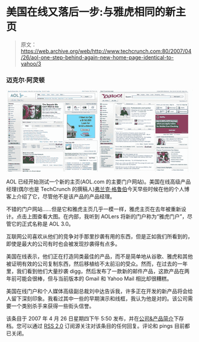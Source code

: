 # 美国在线又落后一步:与雅虎相同的新主页

> 原文：<https://web.archive.org/web/http://www.techcrunch.com:80/2007/04/26/aol-one-step-behind-again-new-home-page-identical-to-yahoo/3>

### 迈克尔·阿灵顿

[![](img/50ba71304a3d008d67365ab3bc03af6d.png)](https://web.archive.org/web/20070910201823/http://www.techcrunch.com/wp-content/aolyahoob.png)

AOL 已经开始测试一个新的主页(AOL.com 的主要门户网站)。美国在线高级产品经理(偶尔也是 TechCrunch 的撰稿人)[弗兰克·格鲁伯](https://web.archive.org/web/20070910201823/http://www.somewhatfrank.com/2007/04/aol_launches_in.html)今天早些时候在他的个人博客上介绍了它，尽管他不是该产品的产品经理。

不错的门户网站……但是它和雅虎主页几乎一模一样，雅虎主页在去年被重新设计。点击上图查看大图。在内部，我听到 AOLers 将新的门户称为“雅虎门户”，尽管它的正式名称是 AOL 3.0。

互联网公司喜欢从他们的竞争对手那里抄袭有用的东西，但是正如我们所看到的，即使是最大的公司有时也会被发现抄袭得有点多。

美国在线表示，他们正在打造同类最佳的产品，而不是简单地从谷歌、雅虎和其他被证明有效的公司复制东西，然后移植给不太前沿的受众。然而，在过去的一年里，我们看到他们大量抄袭 digg，然后发布了一款新的邮件产品，这款产品在两年前可能会很棒，但与当前版本的 Gmail 和 Yahoo Mail 相比却很糟糕。

美国在线门户和个人媒体高级副总裁刘中达告诉我，许多正在开发的新产品将会给人留下深刻印象。我看过其中一些的早期演示和线框，我认为他是对的。该公司需要一个类别杀手来获得一些街头信誉。

该条目于 2007 年 4 月 26 日星期四下午 5:50 发布，并在[公司&产品简介](https://web.archive.org/web/20070910201823/http://www.techcrunch.com/category/company-product-profiles/ "View all posts in Company & Product Profiles")下存档。您可以通过 [RSS 2.0](https://web.archive.org/web/20070910201823/http://www.techcrunch.com/2007/04/26/aol-one-step-behind-again-new-home-page-identical-to-yahoo/feed/) 订阅源关注对该条目的任何回复。评论和 pings 目前都已关闭。